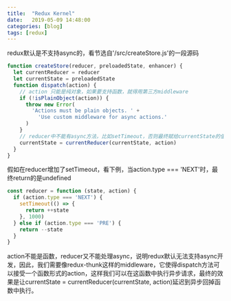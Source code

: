 ```yaml
---
title:  "Redux Kernel"
date:   2019-05-09 14:48:00
categories: [blog]
tags: [redux]
---
```


redux默认是不支持async的，看节选自'/src/createStore.js'的一段源码
```js
function createStore(reducer, preloadedState, enhancer) {
  let currentReducer = reducer
  let currentState = preloadedState
  function dispatch(action) {
    // action 只能是纯对象，如果要支持函数，就得用第三方middleware
    if (!isPlainObject(action)) {
      throw new Error(
        'Actions must be plain objects. ' +
          'Use custom middleware for async actions.'
      )
    }
    // reducer中不能有async方法，比如setTimeout，否则最终赋给currentState的值会和预期不符
    currentState = currentReducer(currentState, action)
  }
}
```
假如在reducer增加了setTimeout，看下例，当action.type === 'NEXT'时，最终return的是undefined
```js
const reducer = function (state, action) {
  if (action.type === 'NEXT') {
    setTimeout(() => {
      return ++state
    }, 1000)
  } else if (action.type === 'PRE') {
    return --state
  }
}
```
action不能是函数，reducer又不能处理async，说明redux默认无法支持async开发，因此，我们需要像redux-thunk这样的middleware，它使得dispatch方法可以接受一个函数形式的action，这样我们可以在这函数中执行异步请求，最终的效果是让currentState = currentReducer(currentState, action)延迟到异步回掉函数中执行。